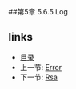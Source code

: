 
##第5章 5.6.5 Log


## links
  * [目录](<preface.md>)
  * 上一节: [Error](<05.6.4.md>)
  * 下一节: [Rsa](<05.7.1.md>)

